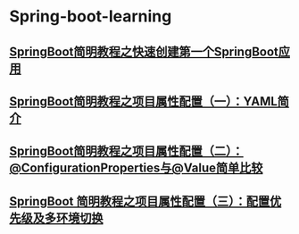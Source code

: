 # Spring-boot-learning
## [SpringBoot简明教程之快速创建第一个SpringBoot应用](https://blog.csdn.net/m0_37888031/article/details/81807433)
## [SpringBoot简明教程之项目属性配置（一）：YAML简介](https://blog.csdn.net/m0_37888031/article/details/81940344)
## [SpringBoot简明教程之项目属性配置（二）：@ConfigurationProperties与@Value简单比较](https://blog.csdn.net/m0_37888031/article/details/82025749)
## [SpringBoot 简明教程之项目属性配置（三）：配置优先级及多环境切换](http://blog.csdn.net/m0_37888031/article/details/82724716)

